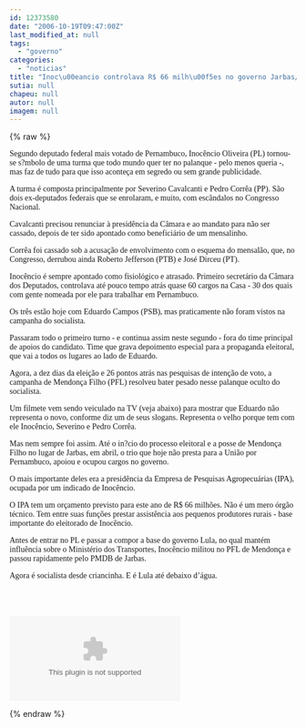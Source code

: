 ```yaml
---
id: 12373580
date: "2006-10-19T09:47:00Z"
last_modified_at: null
tags:
  - "governo"
categories:
  - "noticias"
title: "Inoc\u00eancio controlava R$ 66 milh\u00f5es no governo Jarbas/Mendon\u00e7a"
sutia: null
chapeu: null
autor: null
imagem: null
---
```

{% raw %}
<p><P><FONT face=Verdana>Segundo deputado federal mais votado de Pernambuco, Inocêncio Oliveira (PL) tornou-se s?mbolo de uma turma que todo mundo quer ter no palanque - pelo menos queria -, mas faz de tudo para que isso aconteça em segredo ou sem grande publicidade.</FONT></P></p>
<p><P><FONT face=Verdana>A turma é composta principalmente por Severino Cavalcanti e Pedro Corrêa (PP). São dois ex-deputados federais que se enrolaram, e muito, com escândalos no Congresso Nacional.</FONT></P></p>
<p><P><FONT face=Verdana>Cavalcanti precisou renunciar à presidência da Câmara e ao mandato para não ser cassado, depois de ter sido apontado como beneficiário de um mensalinho.</FONT></P></p>
<p><P><FONT face=Verdana>Corrêa foi cassado sob a acusação de envolvimento com o esquema do mensalão, que, no Congresso, derrubou ainda Roberto Jefferson (PTB) e José Dirceu (PT).</FONT></P></p>
<p><P><FONT face=Verdana>Inocêncio é sempre apontado como fisiológico e atrasado. Primeiro secretário da Câmara dos Deputados, controlava até pouco tempo atrás quase 60 cargos na Casa - 30 dos quais com gente nomeada por ele para trabalhar em Pernambuco.</FONT></P></p>
<p><P><FONT face=Verdana>Os três estão hoje com Eduardo Campos (PSB), mas praticamente não foram vistos na campanha do socialista. </FONT></P></p>
<p><P><FONT face=Verdana>Passaram todo o primeiro turno - e continua assim neste segundo - fora do time principal de apoios do candidato. Time que grava depoimento especial para a propaganda eleitoral, que vai a todos os lugares ao lado de Eduardo.</FONT></P></p>
<p><P><FONT face=Verdana>Agora, a dez dias da eleição e 26 pontos atrás nas pesquisas de intenção de voto, a campanha de Mendonça Filho (PFL) resolveu bater pesado nesse palanque oculto do socialista.</FONT></P></p>
<p><P><FONT face=Verdana>Um filmete vem sendo veiculado na TV (veja abaixo) para mostrar que Eduardo não representa o novo, conforme diz um de seus slogans. Representa o velho porque tem com ele Inocêncio, Severino e Pedro Corrêa.</FONT></P></p>
<p><P><FONT face=Verdana>Mas nem sempre foi assim. Até o in?cio do processo eleitoral e a posse de Mendonça Filho no lugar de Jarbas, em abril, o trio que hoje não presta para a União por Pernambuco, apoiou e ocupou cargos no governo.</FONT></P></p>
<p><P><FONT face=Verdana>O mais importante deles era a presidência da Empresa de Pesquisas Agropecuárias (IPA), ocupada por um indicado de Inocêncio.</FONT></P></p>
<p><P><FONT face=Verdana>O IPA tem um orçamento previsto para este ano de R$ 66 milhões. Não é um mero órgão técnico. Tem entre suas funções prestar assistência aos pequenos produtores rurais - base importante do eleitorado de Inocêncio.</FONT></P></p>
<p><P><FONT face=Verdana>Antes de entrar no PL e passar a compor a base do governo Lula, no qual mantém influência sobre o Ministério dos Transportes, Inocêncio militou no PFL de Mendonça e passou rapidamente pelo PMDB de Jarbas.</FONT></P></p>
<p><P><FONT face=Verdana>Agora é socialista desde criancinha. E é Lula até debaixo d’água.</FONT></P><BR><BR></p>
<p><OBJECT height=350 width=425><PARAM NAME=\"movie\" VALUE=\"https://www.youtube.com/v/95rEDnqD6WU\"><PARAM NAME=\"wmode\" VALUE=\"transparent\"></p>
<p><embed src=\"https://www.youtube.com/v/95rEDnqD6WU\" type=\"application/x-shockwave-flash\" wmode=\"transparent\" width=\"425\" height=\"350\"></embed></OBJECT> </p>
{% endraw %}